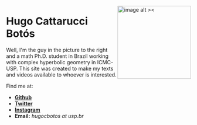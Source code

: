 <p><img src="https://raw.githubusercontent.com/Poohnilista/Poohnilista.github.io/master/Images/pooh.jpg" alt="image alt ><" width="200" height="200" style="float:right"></p>
<h1 id="hugo-cattarucci-botós">Hugo Cattarucci Botós</h1>
<p>Well, I'm the guy in the picture to the right and a math Ph.D. student in Brazil working with complex hyperbolic geometry in ICMC-USP. This site was created to make my texts and videos available to whoever is interested.</p>

Find me at:

- [**Github**](https://github.com/Poohnilista)
- [**Twitter**](https://twitter.com/poohnilista)
- [**Instagram**](https://www.instagram.com/poohnilista/)
- **Email:** *hugocbotos at usp.br*






